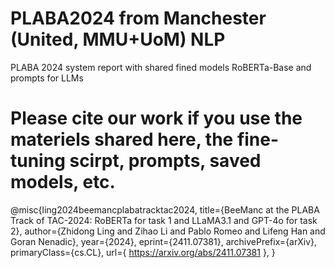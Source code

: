 # PLABA2024 from Manchester (United, MMU+UoM) NLP
PLABA 2024 system report with shared fined models RoBERTa-Base and prompts for LLMs


# Please cite our work if you use the materiels shared here, the fine-tuning scirpt, prompts, saved models, etc.

@misc{ling2024beemancplabatracktac2024,
      title={BeeManc at the PLABA Track of TAC-2024: RoBERTa for task 1 and LLaMA3.1 and GPT-4o for task 2}, 
      author={Zhidong Ling and Zihao Li and Pablo Romeo and Lifeng Han and Goran Nenadic},
      year={2024},
      eprint={2411.07381},
      archivePrefix={arXiv},
      primaryClass={cs.CL},
      url={ https://arxiv.org/abs/2411.07381 }, 
}
